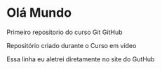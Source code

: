 # Olá Mundo
 Primeiro repositorio do curso Git GitHub

 Repositório criado durante o Curso em vídeo
 
 Essa linha eu aletrei diretamente no site do GutHub
